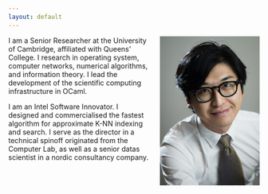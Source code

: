 ```yaml
---
layout: default
---
```


<img src="/images/liang.jpg" style="float:right;width:200px;margin-left:20px">

I am a Senior Researcher at the University of Cambridge, affiliated with Queens' College. I research in operating system, computer networks, numerical algorithms, and information theory. I lead the development of the scientific computing infrastructure in OCaml.

I am an Intel Software Innovator. I designed and commercialised the fastest algorithm for approximate K-NN indexing and search. I serve as the director in a technical spinoff originated from the Computer Lab, as well as a senior datas scientist in a nordic consultancy company.
